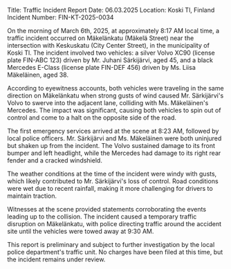  Title: Traffic Incident Report
Date: 06.03.2025
Location: Koski Tl, Finland
Incident Number: FIN-KT-2025-0034

On the morning of March 6th, 2025, at approximately 8:17 AM local time, a traffic incident occurred on Mäkelänkatu (Mäkelä Street) near the intersection with Keskuskatu (City Center Street), in the municipality of Koski Tl. The incident involved two vehicles: a silver Volvo XC90 (license plate FIN-ABC 123) driven by Mr. Juhani Särkijärvi, aged 45, and a black Mercedes E-Class (license plate FIN-DEF 456) driven by Ms. Liisa Mäkeläinen, aged 38.

According to eyewitness accounts, both vehicles were traveling in the same direction on Mäkelänkatu when strong gusts of wind caused Mr. Särkijärvi's Volvo to swerve into the adjacent lane, colliding with Ms. Mäkeläinen's Mercedes. The impact was significant, causing both vehicles to spin out of control and come to a halt on the opposite side of the road.

The first emergency services arrived at the scene at 8:23 AM, followed by local police officers. Mr. Särkijärvi and Ms. Mäkeläinen were both uninjured but shaken up from the incident. The Volvo sustained damage to its front bumper and left headlight, while the Mercedes had damage to its right rear fender and a cracked windshield.

The weather conditions at the time of the incident were windy with gusts, which likely contributed to Mr. Särkijärvi's loss of control. Road conditions were wet due to recent rainfall, making it more challenging for drivers to maintain traction.

Witnesses at the scene provided statements corroborating the events leading up to the collision. The incident caused a temporary traffic disruption on Mäkelänkatu, with police directing traffic around the accident site until the vehicles were towed away at 9:30 AM.

This report is preliminary and subject to further investigation by the local police department's traffic unit. No charges have been filed at this time, but the incident remains under review.